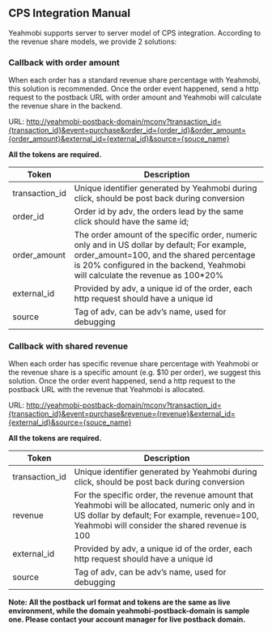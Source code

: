 ## CPS Integration Manual

Yeahmobi supports server to server model of CPS integration. According to the revenue share models, we provide 2 solutions:

### Callback with order amount

When each order has a standard revenue share percentage with Yeahmobi, this solution is recommended. Once the order event happened, send a http request to the postback URL with order amount and Yeahmobi will calculate the revenue share in the backend.

URL: <http://yeahmobi-postback-domain/mconv?transaction_id={transaction_id}&event=purchase&order_id={order_id}&order_amount={order_amount}&external_id={external_id}&source={souce_name}>

**All the tokens are required.**
 
Token|Description
--|--
transaction_id|Unique identifier generated by Yeahmobi during click, should be post back during conversion
order_id|Order id by adv, the orders lead by the same click should have the same id;
order_amount|The order amount of the specific order, numeric only and in US dollar by default; For example, order_amount=100, and the shared percentage is 20% configured in the backend, Yeahmobi will calculate the revenue as 100*20%
external_id|Provided by adv, a unique id of the order, each http request should have a unique id
source|Tag of adv, can be adv’s name, used for debugging

### Callback with shared revenue
 
When each order has specific revenue share percentage with Yeahmobi or the revenue share is a specific amount (e.g. $10 per order), we suggest this solution. Once the order event happened, send a http request to the postback URL with the revenue that Yeahmobi is allocated. 

URL: <http://yeahmobi-postback-domain/mconv?transaction_id={transaction_id}&event=purchase&revenue={revenue}&external_id={external_id}&source={souce_name}>

**All the tokens are required.**

Token|Description
--|--
transaction_id|Unique identifier generated by Yeahmobi during click, should be post back during conversion
revenue|For the specific order, the revenue amount that Yeahmobi will be allocated, numeric only and in US dollar by default; For example, revenue=100, Yeahmobi will consider the shared revenue is 100
external_id|Provided by adv, a unique id of the order, each http request should have a unique id
source|Tag of adv, can be adv’s name, used for debugging

**Note: All the postback url format and tokens are the same as live environment, while the domain yeahmobi-postback-domain is sample one. Please contact your account manager for live postback domain.**